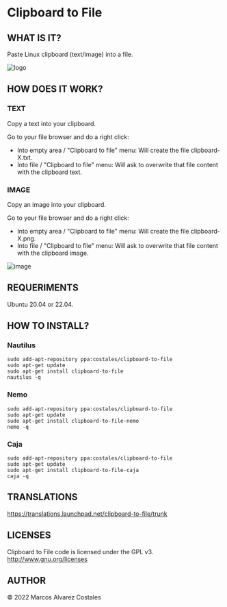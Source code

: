 Clipboard to File
=================

## WHAT IS IT?

Paste Linux clipboard (text/image) into a file.

![logo](https://user-images.githubusercontent.com/5886786/197257960-3ec9192e-cd53-4494-99ef-1ce1758eafa3.png)


## HOW DOES IT WORK?

### TEXT

Copy a text into your clipboard.

Go to your file browser and do a right click:

 * Into empty area / "Clipboard to file" menu: Will create the file clipboard-X.txt.
 * Into file / "Clipboard to file" menu: Will ask to overwrite that file content with the clipboard text.
 
### IMAGE

Copy an image into your clipboard.

Go to your file browser and do a right click:

 * Into empty area / "Clipboard to file" menu: Will create the file clipboard-X.png.
 * Into file / "Clipboard to file" menu: Will ask to overwrite that file content with the clipboard image.

![image](https://user-images.githubusercontent.com/5886786/197329936-f365c30b-e6c3-42a8-9106-bc0f94aacb09.png)


## REQUERIMENTS

Ubuntu 20.04 or 22.04.

## HOW TO INSTALL?

### Nautilus

```
sudo add-apt-repository ppa:costales/clipboard-to-file
sudo apt-get update
sudo apt-get install clipboard-to-file
nautilus -q
```

### Nemo

```
sudo add-apt-repository ppa:costales/clipboard-to-file
sudo apt-get update
sudo apt-get install clipboard-to-file-nemo
nemo -q
```

### Caja

```
sudo add-apt-repository ppa:costales/clipboard-to-file
sudo apt-get update
sudo apt-get install clipboard-to-file-caja
caja -q
```

## TRANSLATIONS

https://translations.launchpad.net/clipboard-to-file/trunk

## LICENSES

Clipboard to File code is licensed under the GPL v3.
http://www.gnu.org/licenses

## AUTHOR

© 2022 Marcos Alvarez Costales
